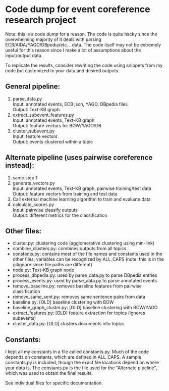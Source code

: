 Code dump for event coreference research project
======
Note: this is a code *dump* for a reason. The code is quite hacky since the overwhelming majority of it deals with parsing ECB/AIDA/YAGO/DBpedia/etc... data. The code itself may not be extremely useful for this reason since I make a lot of assumptions about the input/output data.

To replicate the results, consider rewriting the code using snippets from my code but customized to your data and desired outputs.

## General pipeline:
1.  parse_data.py  
    Input: annotated events, ECB json, YAGO, DBpedia files  
    Output: Text-KB graph
2.  extract_subevent_features.py  
    Input: annotated events, Text-KB graph  
    Output: feature vectors for BOW/YAGO/DB
3.  cluster_subevent.py  
    Input: feature vectors  
    Output: events clustered within a topic

## Alternate pipeline (uses pairwise coreference instead):
1.  same step 1
2.  generate_vectors.py  
    Input: annotated events, Text-KB graph, pairwise training/test data  
    Output: feature vectors from training and test data
3.  Call external machine learning algorithm to train and evaluate data
4.  calculate_scores.py  
    Input: pairwise classify outputs  
    Output: different metrics for the classification

## Other files:
- cluster.py: clustering code (agglomerative clustering using min-link)
- combine_clusters.py: combines outputs from all topics
- constants.py: contains most of the file names and constants used in the other files, variables can be recognized by ALL_CAPS (note: this is in the gitignore since file paths are different)
- node.py: Text-KB graph node
- process_dbpedia.py: used by parse_data.py to parse DBpedia entries
- process_events.py: used by parse_data.py to parse annotated events
- remove_baseline.py: removes baseline features from pairwise classification
- remove_same_sent.py: removes same sentence pairs from data
- baseline.py: [OLD] baseline clustering with BOW
- baseline_graph_cluster.py: [OLD] baseline clustering with BOW/YAGO
- extract_features.py: [OLD] feature extraction for topics (ignores subevents)
- cluster_data.py: [OLD] clusters documents into topics

## Constants:
I kept all my constants in a file called constants.py. Much of the code depends on constants, which are defined in ALL_CAPS. A sample constants.py is included, though the exact file locations depend on where your data is. The constants.py is the file used for the "Alternate pipeline", which was used to  obtain the final results.

See individual files for specific documentation.
